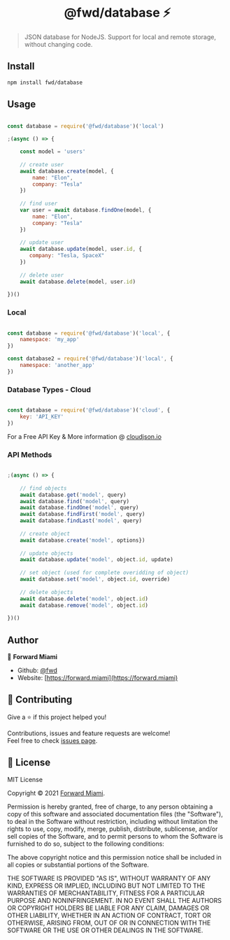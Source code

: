 <h1 align="center">@fwd/database ⚡️</h1>

> JSON database for NodeJS. Support for local and remote storage, without changing code.

## Install

```sh
npm install fwd/database
```

## Usage

```js

const database = require('@fwd/database')('local')

;(async () => {

	const model = 'users'
  	
	// create user
	await database.create(model, {
		name: "Elon",
		company: "Tesla"
	})
	
	// find user
	var user = await database.findOne(model, {
		name: "Elon",
		company: "Tesla"
	})
	
	// update user
	await database.update(model, user.id, {
	   company: "Tesla, SpaceX"
	})
	
	// delete user
	await database.delete(model, user.id)
  
})()

```

### Local

```js

const database = require('@fwd/database')('local', {
	namespace: 'my_app'
})

const database2 = require('@fwd/database')('local', {
	namespace: 'another_app'
})

```

### Database Types - Cloud

```js

const database = require('@fwd/database')('cloud', {
    key: 'API_KEY'
})

```

For a Free API Key & More information @ [cloudjson.io](https://cloudjson.io)


### API Methods

```js

;(async () => {
	
	// find objects
	await database.get('model', query)
	await database.find('model', query)
	await database.findOne('model', query)
	await database.findFirst('model', query)
	await database.findLast('model', query)
	
	// create object
	await database.create('model', options})
	
	// update objects
	await database.update('model', object.id, update)
	
	// set object (used for complete overidding of object)
	await database.set('model', object.id, override)
	
	// delete objects
	await database.delete('model', object.id)
	await database.remove('model', object.id)
  
})()

```


## Author

👤  **Forward Miami**

* Github: [@fwd](https://github.com/fwd)
* Website: [https://forward.miami](https://forward.miami)

## 🤝 Contributing

Give a ⭐️ if this project helped you!

Contributions, issues and feature requests are welcome! <br />Feel free to check [issues page](https://github.com/fwd/database/issues).

## 📝 License

MIT License

Copyright © 2021 [Forward Miami](https://forward.miami).

Permission is hereby granted, free of charge, to any person obtaining a copy
of this software and associated documentation files (the "Software"), to deal
in the Software without restriction, including without limitation the rights
to use, copy, modify, merge, publish, distribute, sublicense, and/or sell
copies of the Software, and to permit persons to whom the Software is
furnished to do so, subject to the following conditions:

The above copyright notice and this permission notice shall be included in all
copies or substantial portions of the Software.

THE SOFTWARE IS PROVIDED "AS IS", WITHOUT WARRANTY OF ANY KIND, EXPRESS OR
IMPLIED, INCLUDING BUT NOT LIMITED TO THE WARRANTIES OF MERCHANTABILITY,
FITNESS FOR A PARTICULAR PURPOSE AND NONINFRINGEMENT. IN NO EVENT SHALL THE
AUTHORS OR COPYRIGHT HOLDERS BE LIABLE FOR ANY CLAIM, DAMAGES OR OTHER
LIABILITY, WHETHER IN AN ACTION OF CONTRACT, TORT OR OTHERWISE, ARISING FROM,
OUT OF OR IN CONNECTION WITH THE SOFTWARE OR THE USE OR OTHER DEALINGS IN THE
SOFTWARE.

